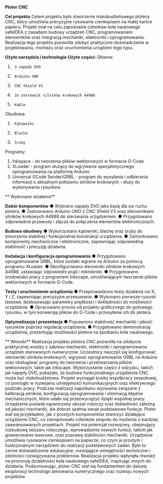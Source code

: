**Ploter CNC**

**Cel projektu**
Celem projektu było stworzenie niskobudżetowego plotera CNC, który umożliwia precyzyjne rysowanie cienkopisem na małej kartce papieru. 
Projekt miał na celu zapoznanie członków koła naukowego safeIDEA z zasadami budowy urządzeń CNC, programowaniem sterowników oraz integracją mechaniki, elektroniki i oprogramowania. 
Realizacja tego projektu pozwoliła zdobyć praktyczne doświadczenie w projektowaniu, montażu oraz uruchomienia urządzeń tego typu.
 
**Użyte narzędzia i technologie**
**Użyte części:**
Główne:
1.  	3 napędy DVD
2.  	Arduino UNO
3.  	CNC Shield V3
4.  	3x sterownik silników krokowych A4988
5.  	Kable
Obudowa:
1.  	Kątowniki
2.  	Blacha
3.  	Śruby
Programy:
1.	Inkspace - do tworzenia plików wektorowych w formacie G-Code
2.	 XLoader - program służący do wgrywania specjalistycznego oprogramowania na platformę Arduino
3.	Universal GCode Sender/GRBL - program do wysyłania i odbierania informacji o aktualnym położeniu silników krokowych - służy do wykonywania rysunków

   
** Wykonane działania**

**Dobór komponentów**
●	Wybrano napędy DVD jako bazę dla osi ruchu plotera.
●	Zastosowano Arduino UNO z CNC Shield V3 oraz sterownikami silników krokowych A4988 do sterowania urządzeniem.
●	Przygotowano odpowiednie przewody i złącza do połączenia elementów elektronicznych.

**Budowa obudowy**
●	Wykorzystano kątowniki, blachę oraz śruby do stworzenia stabilnej i funkcjonalnej konstrukcji urządzenia.
●	Zamontowano komponenty mechaniczne i elektroniczne, zapewniając odpowiednią stabilność i precyzję działania.

**Instalacja i konfiguracja oprogramowania**
●	Przygotowano oprogramowanie GRBL, które zostało wgrane na Arduino za pomocą programu XLoader.
●	Skonfigurowano sterowniki silników krokowych A4988, ustawiając odpowiedni prąd i mikrokroki.
●	Przygotowano środowisko pracy z programem Inkscape, umożliwiającym tworzenie plików wektorowych w formacie G-Code.

**Testy i uruchomienie urządzenia**
●	Przeprowadzono testy działania osi X, Y i Z, zapewniając precyzyjne przesuwanie.
●	Wykonano pierwsze rysunki testowe, dostosowując parametry prędkości i dokładności do możliwości urządzenia.
●	Opracowano proces od projektu graficznego do gotowego rysunku, w tym konwersję plików do G-Code i przesyłanie ich do plotera.

**Optymalizacja i prezentacja**
●	Poprawiono stabilność mechaniki i jakość rysunków poprzez regulację urządzenia.
●	Przygotowano demonstrację urządzenia, prezentując możliwości plotera na spotkaniu koła naukowego.


** Wnioski**
Realizacja projektu plotera CNC pozwoliła na zdobycie praktycznej wiedzy z zakresu mechaniki, elektroniki i oprogramowania urządzeń sterowanych numerycznie. 
Uczestnicy nauczyli się konfigurować sterowniki silników krokowych, wgrywać oprogramowanie GRBL na Arduino oraz obsługiwać programy do tworzenia i przetwarzania plików wektorowych, takie jak Inkscape. 
Wykorzystanie części z odzysku, takich jak napędy DVD, pokazało, że budowa funkcjonalnego urządzenia CNC może być niskobudżetowa. 
Projekt wymagał ścisłej współpracy zespołowej, co pomogło w rozwijaniu umiejętności komunikacyjnych oraz efektywnego podziału pracy. Podczas realizacji napotkano wyzwania związane z kalibracją silników, konfiguracją oprogramowania i eliminacją błędów mechanicznych, które udało się przezwyciężyć dzięki wspólnej pracy. 
Urządzenie posiada ograniczony obszar roboczy oraz dokładność zależną od jakości mechaniki, ale dobrze spełnia swoje podstawowe funkcje. 
Ploter stał się przykładem, jak z prostych komponentów stworzyć działające urządzenie CNC, co zainspirowało członków zespołu do myślenia o bardziej zaawansowanych projektach. Projekt ma potencjał rozwojowy, obejmujący rozbudowę obszaru roboczego, wprowadzenie nowych funkcji, takich jak grawerowanie laserowe, oraz poprawę stabilności mechaniki. 
Urządzenie umożliwia rysowanie cienkopisem na papierze, co czyni je prostym i funkcjonalnym narzędziem do realizacji podstawowych zadań. 
Było to cenne doświadczenie edukacyjne, rozwijające umiejętności techniczne i zdolności rozwiązywania problemów. Realizacja projektu wpłynęła również na promocję działalności koła naukowego safeIDEA, inspirując innych do działania. Podsumowując, ploter CNC stał się fundamentem do dalszej eksploracji technologii sterowania numerycznego oraz rozwoju nowych projektów.
